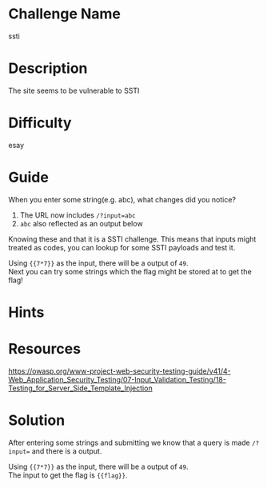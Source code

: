 # Challenge Name
ssti

# Description
The site seems to be vulnerable to SSTI

# Difficulty
esay

# Guide
When you enter some string(e.g. abc), what changes did you notice?
1. The URL now includes `/?input=abc`
2. `abc` also reflected as an output below

Knowing these and that it is a SSTI challenge. This means that inputs might treated as codes, you can lookup for some SSTI payloads and test it.

Using `{{7*7}}` as the input, there will be a output of `49`.   
Next you can try some strings which the flag might be stored at to get the flag!

# Hints

# Resources
https://owasp.org/www-project-web-security-testing-guide/v41/4-Web_Application_Security_Testing/07-Input_Validation_Testing/18-Testing_for_Server_Side_Template_Injection

# Solution
After entering some strings and submitting we know that a query is made `/?input=` and there is a output.

Using `{{7*7}}` as the input, there will be a output of `49`.   
The input to get the flag is `{{flag}}`.